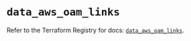 # `data_aws_oam_links`

Refer to the Terraform Registry for docs: [`data_aws_oam_links`](https://registry.terraform.io/providers/hashicorp/aws/6.4.0/docs/data-sources/oam_links).

